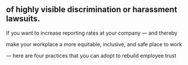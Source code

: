 ## of highly visible discrimination or harassment lawsuits.

If you want to increase reporting rates at your company — and thereby

make your workplace a more equitable, inclusive, and safe place to work

— here are four practices that you can adopt to rebuild employee trust